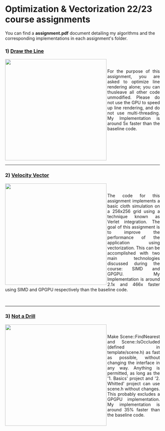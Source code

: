 # Optimization & Vectorization 22/23 course assignments

You can find a **assignment.pdf** document detailing my algorithms and the corresponding implementations in each assignment's folder.

<h3>1) <a target="_blank" rel="noopener noreferrer" href="">Draw the Line</a></h3>
<img align="left" src="" width="330">
&nbsp;
<p align="justify">For the purpose of this assignment, you are asked to optimize line rendering alone; 
you can thusleave all other code unmodified. Please do not use the GPU to speed up line rendering, 
and do not use multi-threading. My Implementation is around 5x faster than the baseline code. </p>
<br clear="left"/>

---

<h3>2) <a target="_blank" rel="noopener noreferrer" href="">Velocity Vector</a></h3>
<img align="left" src="" width="330">
&nbsp;
<p align="justify"> The code for this assignment implements a basic cloth simulation on a 256x256 grid using a technique known as Verlet integration.
The goal of this assignment is to improve the performance of the application using vectorization. This can be accomplished with two main technologies discussed during the course: SIMD and GPGPU. My Implementation is around 2.1x and 466x faster using SIMD and GPGPU respectively than the baseline code.</p>
<br clear="left"/>

---

<h3>3) <a target="_blank" rel="noopener noreferrer" href="">Not a Drill</a></h3>
<img align="left" src="" width="330">
&nbsp;
<p align="justify">Make Scene::FindNearest and Scene::IsOccluded (defined in template/scene.h) as fast as possible, without changing the interface in any way. Anything is
permitted, as long as the '1. Basics' project and '2. Whitted' project can use
scene.h without changes. This probably excludes a GPGPU implementation. My implementation is around 35% faster than the baseline code.</p>
<br clear="left"/>